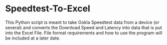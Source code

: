 # Speedtest-To-Excel
This Python script is meant to take Ookla Speedtest data from a device (or several) and converts the Download Speed and Latency into data that is put into the Excel File. File format requirements and how to use the program will be included at a later date.
